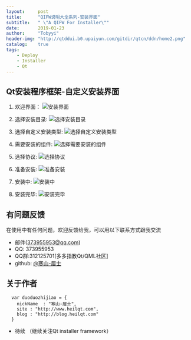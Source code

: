 ```yaml
---
layout:     post
title:      "QIFW说明大全系列-安装界面"
subtitle:   " \"A QIFW For Installer\""
date:       2019-01-23
author:     "Tobyyi"
header-img: "http://qtddui.b0.upaiyun.com/gitdir/qtcn/ddn/home2.png"
catalog:    true
tags:
    - Deploy
    - Installer
    - Qt
---
```


## Qt安装程序框架-自定义安装界面 
1. 欢迎界面：
 ![安装界面](http://qtddui.b0.upaiyun.com/gitdir/blog/upyun/welcome.png)

2. 选择安装目录:
 ![选择安装目录](http://qtddui.b0.upaiyun.com/gitdir/blog/upyun/target.png)

3. 选择自定义安装类型:
 ![选择自定义安装类型](http://qtddui.b0.upaiyun.com/gitdir/blog/upyun/customtype.png)

 4. 需要安装的组件:
 ![选择需要安装的组件](http://qtddui.b0.upaiyun.com/gitdir/blog/upyun/select-compents.png)

 1. 选择协议:
 ![选择协议](http://qtddui.b0.upaiyun.com/gitdir/blog/upyun/license.png)

 6. 准备安装:
 ![准备安装](http://qtddui.b0.upaiyun.com/gitdir/blog/upyun/readytoinstall.png)

 7. 安装中:
 ![安装中](http://qtddui.b0.upaiyun.com/gitdir/blog/upyun/installing.png)
 
 8. 安装完毕:
 ![安装完毕](http://qtddui.b0.upaiyun.com/gitdir/blog/upyun/installed.png)

## 有问题反馈

在使用中有任何问题，欢迎反馈给我，可以用以下联系方式跟我交流

* 邮件(373955953@qq.com)
* QQ: 373955953
* QQ群:312125701[多多指教Qt/QML社区]
* github: [@寒山-居士](https://github.com/toby20130333)

## 关于作者

```
  var duoduozhijiao = {
    nickName  : "寒山-居士",
    site : "http://www.heilqt.com",
    blog : "http://blog.heilqt.com"
  }

```


* 待续 （继续关注Qt installer framework）